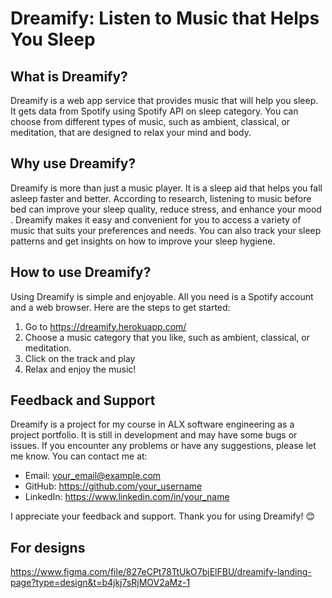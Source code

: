 # Dreamify: Listen to Music that Helps You Sleep

## What is Dreamify?

Dreamify is a web app service that provides music that will help you sleep. It gets data from Spotify using Spotify API on sleep category. You can choose from different types of music, such as ambient, classical, or meditation, that are designed to relax your mind and body.

## Why use Dreamify?

Dreamify is more than just a music player. It is a sleep aid that helps you fall asleep faster and better. According to research, listening to music before bed can improve your sleep quality, reduce stress, and enhance your mood . Dreamify makes it easy and convenient for you to access a variety of music that suits your preferences and needs. You can also track your sleep patterns and get insights on how to improve your sleep hygiene.

## How to use Dreamify?

Using Dreamify is simple and enjoyable. All you need is a Spotify account and a web browser. Here are the steps to get started:

1. Go to https://dreamify.herokuapp.com/
2. Choose a music category that you like, such as ambient, classical, or meditation.
3. Click on the track and play
4. Relax and enjoy the music!


## Feedback and Support

Dreamify is a project for my course in ALX software engineering as a project portfolio. It is still in development and may have some bugs or issues. If you encounter any problems or have any suggestions, please let me know. You can contact me at:

- Email: your_email@example.com
- GitHub: https://github.com/your_username
- LinkedIn: https://www.linkedin.com/in/your_name

I appreciate your feedback and support. Thank you for using Dreamify! 😊

## For designs

https://www.figma.com/file/827eCPt78TtUkO7bjElFBU/dreamify-landing-page?type=design&t=b4jkj7sRjMOV2aMz-1